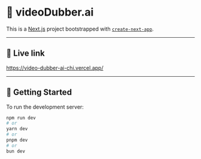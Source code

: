 # 🎥 videoDubber.ai

This is a [Next.js](https://nextjs.org) project bootstrapped with [`create-next-app`](https://github.com/vercel/next.js/tree/canary/packages/create-next-app).

---

## 🚀 Live link
https://video-dubber-ai-chi.vercel.app/

---
## 🚀 Getting Started

To run the development server:

```bash
npm run dev
# or
yarn dev
# or
pnpm dev
# or
bun dev
